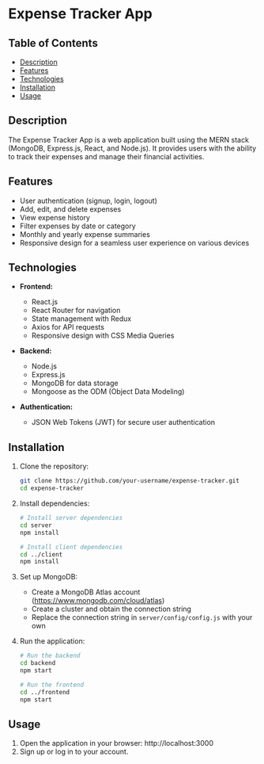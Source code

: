 # Expense Tracker App

## Table of Contents

- [Description](#description)
- [Features](#features)
- [Technologies](#technologies)
- [Installation](#installation)
- [Usage](#usage)
  
## Description

The Expense Tracker App is a web application built using the MERN stack (MongoDB, Express.js, React, and Node.js). It provides users with the ability to track their expenses and manage their financial activities.

## Features

- User authentication (signup, login, logout)
- Add, edit, and delete expenses
- View expense history
- Filter expenses by date or category
- Monthly and yearly expense summaries
- Responsive design for a seamless user experience on various devices

## Technologies

- **Frontend:**
  - React.js
  - React Router for navigation
  - State management with Redux
  - Axios for API requests
  - Responsive design with CSS Media Queries

- **Backend:**
  - Node.js
  - Express.js
  - MongoDB for data storage
  - Mongoose as the ODM (Object Data Modeling)

- **Authentication:**
  - JSON Web Tokens (JWT) for secure user authentication

## Installation

1. Clone the repository:

   ```bash
   git clone https://github.com/your-username/expense-tracker.git
   cd expense-tracker
   ```

2. Install dependencies:

   ```bash
   # Install server dependencies
   cd server
   npm install

   # Install client dependencies
   cd ../client
   npm install
   ```

3. Set up MongoDB:

   - Create a MongoDB Atlas account (https://www.mongodb.com/cloud/atlas)
   - Create a cluster and obtain the connection string
   - Replace the connection string in `server/config/config.js` with your own

4. Run the application:

   ```bash
   # Run the backend
   cd backend
   npm start

   # Run the frontend
   cd ../frontend
   npm start
   ```

## Usage

1. Open the application in your browser: http://localhost:3000
2. Sign up or log in to your account.
